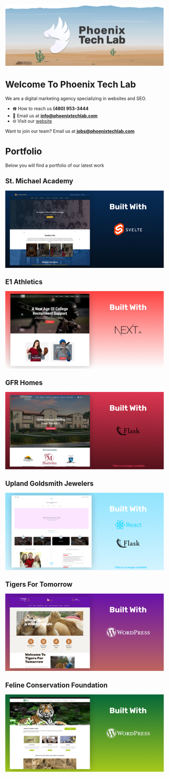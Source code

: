 ![](https://raw.githubusercontent.com/phxlab/.github/main/profile/phx-banner.png)

# Welcome To Phoenix Tech Lab
We are a digital marketing agency specializing in websites and SEO.

- ☎️ How to reach us **(480) 953-3444**
- 📧 Email us at **info@phoenixtechlab.com**
- 🌐 Visit our [website](https://phoenixtechlab.com)
<!-- - 📸 Visit our [Instagram]()
- 💻 Visit our [Facebook]() -->

Want to join our team?
Email us at **jobs@phoenixtechlab.com**

# Portfolio
Below you will find a portfolio of our latest work

## St. Michael Academy
![](https://raw.githubusercontent.com/phxlab/.github/main/profile/portfolio/st-michaels-academy.jpg)

## E1 Athletics
![](https://raw.githubusercontent.com/phxlab/.github/main/profile/portfolio/e1-athletics.jpg)

## GFR Homes
![](https://raw.githubusercontent.com/phxlab/.github/main/profile/portfolio/gfr-homes.jpg)

## Upland Goldsmith Jewelers
![](https://raw.githubusercontent.com/phxlab/.github/main/profile/portfolio/upland-goldsmith-jewelers.jpg)

## Tigers For Tomorrow
![](https://raw.githubusercontent.com/phxlab/.github/main/profile/portfolio/tigers-for-tomorrow.jpg)

## Feline Conservation Foundation
![](https://raw.githubusercontent.com/phxlab/.github/main/profile/portfolio/feline-conservation-foundation.jpg)
